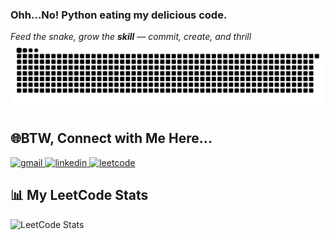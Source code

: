 
 ### Ohh...No!  **Python** eating my delicious code.
 _Feed the snake, grow the **skill** — _commit, create, and thrill__
![Snake animation](dist/github-contribution-grid-snake.svg)

## 🌐BTW, Connect with Me Here...
<p align="left">
  <a href="mailto:vivekdesaipersonal@gmail.com" target="_blank">
    <img src="https://img.icons8.com/color/48/gmail--v1.png" alt="gmail"/>
  </a>
  <a href="https://www.linkedin.com/in/vivek-desai-236887259" target="_blank">
    <img src="https://img.icons8.com/color/48/linkedin.png" alt="linkedin"/>
  </a>
  <a href="https://leetcode.com/u/vivek252003/" target="_blank">
    <img src="https://img.icons8.com/external-tal-revivo-shadow-tal-revivo/48/external-level-up-your-coding-skills-and-quickly-land-a-job-logo-shadow-tal-revivo.png" alt="leetcode"/>
  </a>
  
</p>

## 📊 My LeetCode Stats

![LeetCode Stats](https://leetcard.jacoblin.cool/vivek252003?theme=wtf&font=IBM%20Plex%20Sans%20Devanagari)
 

